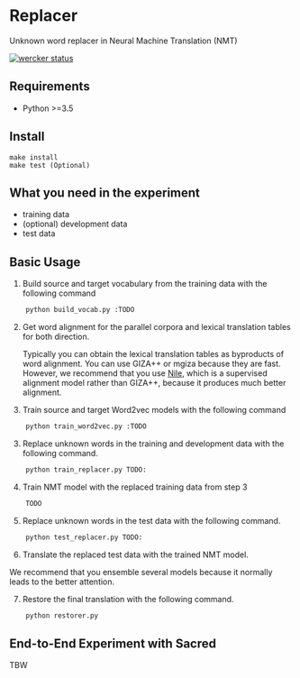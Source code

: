 # Replacer

Unknown word replacer in Neural Machine Translation (NMT)

[![wercker status](https://app.wercker.com/status/f85bf4841c6422cd5ddfba7bdf635318/s/ "wercker status")](https://app.wercker.com/project/byKey/f85bf4841c6422cd5ddfba7bdf635318)

## Requirements
- Python >=3.5

## Install

```
make install
make test (Optional)
```

## What you need in the experiment

- training data
- (optional) development data
- test data

## Basic Usage

1. Build source and target vocabulary from the training data with the following command

```bash
    python build_vocab.py :TODO
```

2. Get word alignment for the parallel corpora and lexical translation tables for both direction.
   
   Typically you can obtain the lexical translation tables as byproducts 
   of word alignment. 
   You can use GIZA++ or mgiza because they are fast.
   However, we recommend that you use [Nile](https://TODO.com),
   which is a supervised alignment model rather than GIZA++, 
   because it produces much better alignment.

2. Train source and target Word2vec models with the following command
 
```bash
    python train_word2vec.py :TODO
```

3. Replace unknown words in the training and development data with the
    following command.
   
```bash
    python train_replacer.py TODO:
```

4. Train NMT model with the replaced training data from step 3

```bash
    TODO
```

5. Replace unknown words in the test data with the following command.

```bash
    python test_replacer.py TODO:
```

6. Translate the replaced test data with the trained NMT model.

We recommend that you ensemble several models because it normally
leads to the better attention.

7. Restore the final translation with the following command.

```bash
    python restorer.py
```

## End-to-End Experiment with Sacred

TBW
